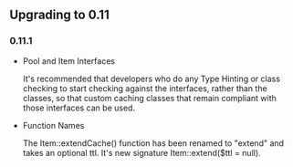 ## Upgrading to 0.11


### 0.11.1


*   Pool and Item Interfaces

    It's recommended that developers who do any Type Hinting or class checking to start checking against the interfaces, rather than the classes, so that custom caching classes that remain compliant with those interfaces can be used.


*   Function Names

    The Item::extendCache() function has been renamed to "extend" and takes an optional ttl. It's new signature Item::extend($ttl = null).




